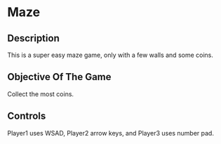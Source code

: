 # Maze

## Description

This is a super easy maze game, only with  a few walls and some coins. 

## Objective Of The Game

Collect the most coins.

## Controls

Player1 uses WSAD, Player2 arrow keys, and Player3 uses number pad.

